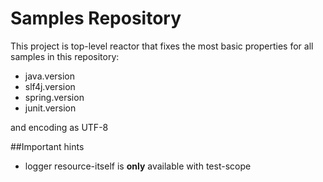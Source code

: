 Samples Repository
===================

This project is top-level reactor that fixes the 
most basic properties for all samples in this repository:

- java.version 
- slf4j.version 
- spring.version 
- junit.version
	
and encoding as UTF-8

##Important hints
- logger resource-itself is **only** available with test-scope
